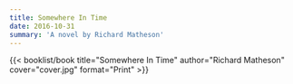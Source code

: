 ```yaml
---
title: Somewhere In Time
date: 2016-10-31
summary: 'A novel by Richard Matheson'
---
```


{{< booklist/book
title="Somewhere In Time"
author="Richard Matheson"
cover="cover.jpg"
format="Print" >}}

